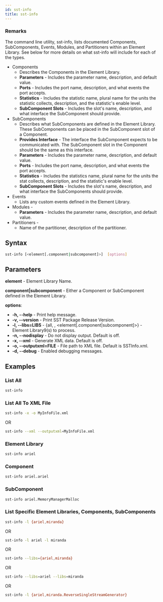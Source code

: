 ```yaml
---
id: sst-info
title: sst-info
---
```


### Remarks

The command line utility, sst-info, lists documented Components, SubComponents, Events, Modules, and Partitioners within an Element Library. See below for more details on what sst-info will include for each of the types.

- Components
  - Describes the Components in the Element Library.
  - **Parameters** - Includes the parameter name, description, and default value.
  - **Ports** - Includes the port name, description, and what events the port accepts.
  - **Statistics** - Includes the statistic name, plural name for the units the statistic collects, description, and the statistic's enable level.
  - **SubComponent Slots** - Includes the slot's name, description, and what interface the SubComponent should provide.
- SubComponents
  - Describes what SubComponents are defined in the Element Library. These SubComponents can be placed in the SubComponent slot of a Component.
  - **Provides Interface** - The interface the SubComponent expects to be communicated with. The SubComponent slot in the Component should be the same as this interface.
  - **Parameters** - Includes the parameter name, description, and default value.
  - **Ports** - Includes the port name, description, and what events the port accepts.
  - **Statistics** - Includes the statistics name, plural name for the units the stat collects, description, and the statistic's enable level.
  - **SubComponent Slots** - Includes the slot's name, description, and what interface the SubComponents should provide.
- Events
  - Lists any custom events defined in the Element Library.
- Modules -
  - **Parameters** - Includes the parameter name, description, and default value.
- Partitioners -
  - Name of the partitioner, description of the partitioner.

## Syntax

```bash
sst-info [<element[.component|subcomponent]>]  [options]
```

## Parameters

**element** - Element Library Name.

**component|subcomponent** - Either a Component or SubComponent defined in the Element Library.

**options**:
- **-h, --help** - Print help message.
- **-v, --version** - Print SST Package Release Version.
- **-l, --libs=LIBS** - {all, <element>, <element[.component|subcomponent]>} - Element Library9(s) to process.
- **-n, --nodisplay** - Do not display output. Default is off.
- **-x, --xml** - Generate XML data. Default is off.
- **-o, --outputxml=FILE** - File path to XML file. Default is SSTInfo.xml.
- **-d, --debug** - Enabled debugging messages.

## Examples

### List All
```bash
sst-info
```

### List All To XML File
```bash
sst-info -x -o MyInfoFile.xml
```
OR
```bash
sst-info --xml --outputxml=MyInfoFile.xml
```

### Element Library
```bash
sst-info ariel
```

### Component
```bash
sst-info ariel.ariel
```

### SubComponent
```bash
sst-info ariel.MemoryManagerMalloc
```

### List Specific Element Libraries, Components, SubComponents
```bash
sst-info -l {ariel,miranda}
```
OR
```bash
sst-info -l ariel -l miranda
```
OR
```bash
sst-info --libs={ariel,miranda}
```
OR
```bash
sst-info --libs=ariel --libs=miranda
```
OR
```bash
sst-info -l {ariel,miranda.ReverseSingleStreamGenerator}
```
